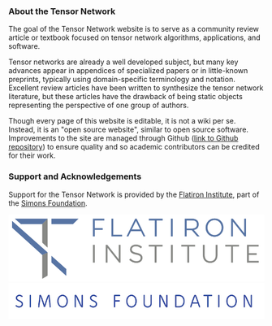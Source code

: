 ### About the Tensor Network

The goal of the Tensor Network website is to serve as a community 
review article or textbook focused on tensor network algorithms, applications,
and software.

Tensor networks are already a well developed subject, but many key advances
appear in appendices of specialized papers or in little-known preprints,
typically using domain-specific terminology and notation.
Excellent review articles have been written to synthesize the tensor network literature, 
but these articles have the drawback of being static objects representing the
perspective of one group of authors.

Though every page of this website is editable, it is not a wiki per se. 
Instead, it is an "open source website", similar to open source software.
Improvements to the site are managed through Github
([link to Github repository](https://github.com/TensorNetwork/tensornetwork.org))
to ensure quality and so academic contributors can be credited for
their work.


### Support and Acknowledgements

Support for the Tensor Network is provided by the 
[Flatiron Institute](http://flatironinstitute.org), 
part of the [Simons Foundation](http://simonsfoundation.org).

![small40](flatiron_logo.png)
![small40](simons_found_logo.jpg)
